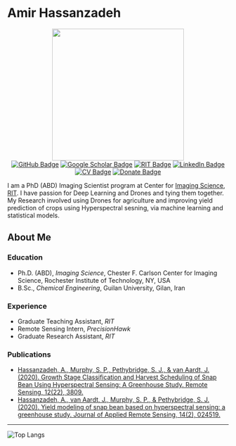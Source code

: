 # Amir Hassanzadeh


<p align="center">
    <img src="https://drive.google.com/uc?export=view&id=10cBCaUyzqfoU1Udh3X_tnrXIPli_5wre" width="300">
    <br>
    <a href="https://github.com/yxoos"><img src="https://img.shields.io/badge/Github-Profile-orange" alt="GitHub Badge"></a>
    <a href="https://scholar.google.com/citations?user=SlShE9EAAAAJ&hl=en"><img src="https://img.shields.io/badge/Google-Scholar-lightgrey" alt="Google Scholar Badge"></a>
    <a href="https://www.rit.edu/dirs/students/amir-hassanzadeh"><img src="https://img.shields.io/badge/RIT-Student-orange" alt="RIT Badge"></a>
    <a href="https://www.linkedin.com/in/amirhassanzadeh"><img src="https://img.shields.io/badge/My-LinkedIn-blue" alt="LinkedIn Badge"></a>
    <a href="https://drive.google.com/file/d/1tmsLO3fvTLhLF_-hBUWnipuSTfVpn8su/view?usp=sharing"><img src="https://img.shields.io/badge/My-CV-critical" alt="CV Badge"></a>
    <a href="https://www.buymeacoffee.com/yxoos"><img src="https://img.shields.io/badge/Donate-Buy%20me%20a%20coffee-yellowgreen.svg" alt="Donate Badge"></a>
</p>


I am a PhD (ABD) Imaging Scientist program at Center for [Imaging Science](https://www.rit.edu/science/chester-f-carlson-center-imaging-science), [RIT](https://www.rit.edu/). I have passion for Deep Learning and Drones and tying them together. My Research involved using Drones for agriculture and improving yield prediction of crops using Hyperspectral sesning, via machine learning and statistical models.  


## About Me
### Education
- Ph.D. (ABD), *Imaging Science*, Chester F. Carlson Center for Imaging Science, Rochester Institute of Technology, NY, USA
- B.Sc., *Chemical Engineering*, Guilan University, Gilan, Iran

### Experience
- Graduate Teaching Assistant, *RIT*
- Remote Sensing Intern, *PrecisionHawk*
- Graduate Research Assistant, *RIT*

### Publications
- [Hassanzadeh, A., Murphy, S. P., Pethybridge, S. J., & van Aardt, J. (2020). Growth Stage
Classification and Harvest Scheduling of Snap Bean Using Hyperspectral Sensing: A
Greenhouse Study. Remote Sensing, 12(22), 3809.](https://www.mdpi.com/2072-4292/12/22/3809)
- [Hassanzadeh, A., van Aardt, J., Murphy, S. P., & Pethybridge, S. J. (2020). Yield modeling of
snap bean based on hyperspectral sensing: a greenhouse study. Journal of Applied Remote
Sensing, 14(2), 024519.](https://www.spiedigitallibrary.org/journals/journal-of-applied-remote-sensing/volume-14/issue-2/024519/Yield-modeling-of-snap-bean-based-on-hyperspectral-sensing/10.1117/1.JRS.14.024519.full?SSO=1)

---
![Top Langs](https://github-readme-stats.vercel.app/api/top-langs/?username=yxoos)